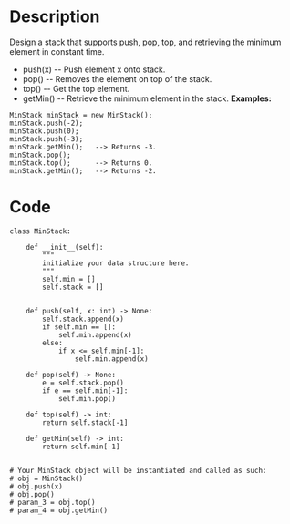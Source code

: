# Description
Design a stack that supports push, pop, top, and retrieving the minimum element in constant time.
* push(x) -- Push element x onto stack.
* pop() -- Removes the element on top of the stack.
* top() -- Get the top element.
* getMin() -- Retrieve the minimum element in the stack.
**Examples:**
```
MinStack minStack = new MinStack();
minStack.push(-2);
minStack.push(0);
minStack.push(-3);
minStack.getMin();   --> Returns -3.
minStack.pop();
minStack.top();      --> Returns 0.
minStack.getMin();   --> Returns -2.
```

# Code
```python3
class MinStack:

    def __init__(self):
        """
        initialize your data structure here.
        """
        self.min = []
        self.stack = []
        

    def push(self, x: int) -> None:
        self.stack.append(x)
        if self.min == []:
            self.min.append(x)
        else:
            if x <= self.min[-1]:
                self.min.append(x)

    def pop(self) -> None:
        e = self.stack.pop()
        if e == self.min[-1]:
            self.min.pop()

    def top(self) -> int:
        return self.stack[-1]

    def getMin(self) -> int:
        return self.min[-1]


# Your MinStack object will be instantiated and called as such:
# obj = MinStack()
# obj.push(x)
# obj.pop()
# param_3 = obj.top()
# param_4 = obj.getMin()
```
